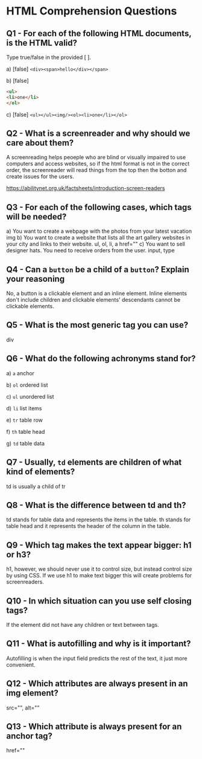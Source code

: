 # HTML Comprehension Questions

## Q1 - For each of the following HTML documents, is the HTML valid?

Type true/false in the provided [ ].

a) [false] `<div><span>hello</div></span>`

b) [false]

```html
<ul>
<li>one</li>
</ol>
```

c) [false] `<ul></ul><img/><ol><li>one</li></ol>`

## Q2 - What is a screenreader and why should we care about them?

A screenreading helps peoeple who are blind or visually impaired to use computers and access websites, so if the html format is not in the correct order, the screenreader will read things from the top then the botton and create issues for the users.

https://abilitynet.org.uk/factsheets/introduction-screen-readers

## Q3 - For each of the following cases, which tags will be needed?

a) You want to create a webpage with the photos from your latest vacation
img
b) You want to create a website that lists all the art gallery websites in your city and links to their website.
ul, ol, li, a href=""
c) You want to sell designer hats. You need to receive orders from the user.
input, type
## Q4 - Can a `button` be a child of a `button`? Explain your reasoning
No, a button is a clickable element and an inline element. Inline elements don't include children and clickable elements' descendants cannot be clickable elements.
## Q5 - What is the most generic tag you can use?
div
## Q6 - What do the following achronyms stand for?

a) `a` anchor

b) `ol` ordered list

c) `ul` unordered list

d) `li` list items

e) `tr` table row

f) `th` table head

g) `td` table data

## Q7 - Usually, `td` elements are children of what kind of elements?
td is usually a child of tr
## Q8 - What is the difference between td and th?
td stands for table data and represents the items in the table.
th stands for table head and it represents the header of the column in the table.
## Q9 - Which tag makes the text appear bigger: h1 or h3?
h1, however, we should never use it to control size, but instead control size by using CSS.
If we use h1 to make text bigger this will create problems for screenreaders.
## Q10 - In which situation can you use self closing tags?
If the element did not have any children or text between tags.
## Q11 - What is autofilling and why is it important?
Autofilling is when the input field predicts the rest of the text, it just more convenient.
## Q12 - Which attributes are always present in an img element?
src="", alt=""
## Q13 - Which attribute is always present for an anchor tag?
href=""